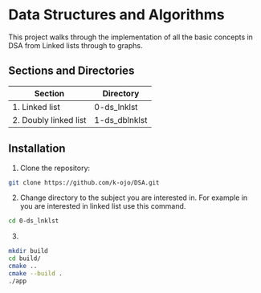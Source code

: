 # Data Structures and Algorithms

This project walks through the implementation of all the basic concepts in DSA from Linked lists through to graphs.

## Sections and Directories

| Section               | Directory      |
| --------------------- | -------------- |
| 1. Linked list        | 0-ds_lnklst    |
| 2. Doubly linked list | 1-ds_dblnklst  |

## Installation 

1. Clone the repository:

```bash
git clone https://github.com/k-ojo/DSA.git
```
2. Change directory to the subject you are interested in. For example in you are interested in linked list use this command.

```bash
cd 0-ds_lnklst
```

3. 
```bash
mkdir build
cd build/
cmake ..
cmake --build .
./app
```
